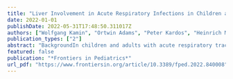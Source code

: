 ```yaml
---
title: "Liver Involvement in Acute Respiratory Infections in Children and Adolescents – Results of a Non-interventional Study"
date: 2022-01-01
publishDate: 2022-05-31T17:48:50.311017Z
authors: ["Wolfgang Kamin", "Ortwin Adams", "Peter Kardos", "Heinrich Matthys", "Norbert Meister", "Christian P. Strassburg"]
publication_types: ["2"]
abstract: "BackgroundIn children and adults with acute respiratory tract infections (ARTI), elevations of serum liver enzyme activities are frequently observed in clinical practice. However, epidemiological data particularly in the pediatric population are very limited. The aim of this study was to assess the incidence of hepatic involvement, to identify the viruses and to analyze risk factors in children and adolescents with ARTI in a real-world setting.MethodsWe report on a prospective, multicenter, non-interventional study with 1,010 consecutive patients aged 1–17 years with ARTI who consulted a physician within 5 days after onset of symptoms. Laboratory blood tests and PCR virus detection in nasopharyngeal lavage were performed at first presentation and after 3–7 days. Patients with elevated activities of serum liver enzymes (ASAT, ALAT, and γ-GT) were determined in local laboratories and values were normalized by dividing by the individual upper limit of the normal range (ULN). The resulting index (textless1 means below ULN, textgreater1 means above ULN) allowed to compare results from laboratories with different reference ranges.ResultsLaboratory test results of 987 patients were available at first visit. 11.1% (95% CI: 9.2–13.3%) exhibited an elevation of ASAT, ALAT, and/or γ-GT activities. Virus DNA or RNA was identified in nasopharyngeal lavages of 63% of the patients. 12.2% of patients with positive PCR and 9.7% of those with negative PCR (p = 0.25) had elevated serum liver enzyme activities. The highest rates were observed in patients with a positive result for influenza B virus (24.4%) followed by human metapneumovirus (14.6%), and human coronavirus (others than SARS-CoV-2) (13.6%). The rate of children and adolescents with ARTI and elevation of serum liver enzyme activities correlated with the virus species and with overweight of the patients but did not differ in patients with or without previous medication intake.ConclusionElevated enzyme activities are present in about 10% of children and adolescents with ARTI. In our cohort, these elevations were mild to moderate; probably resulting from an inflammation process with hepatic involvement."
featured: false
publication: "*Frontiers in Pediatrics*"
url_pdf: "https://www.frontiersin.org/article/10.3389/fped.2022.840008"
---
```


